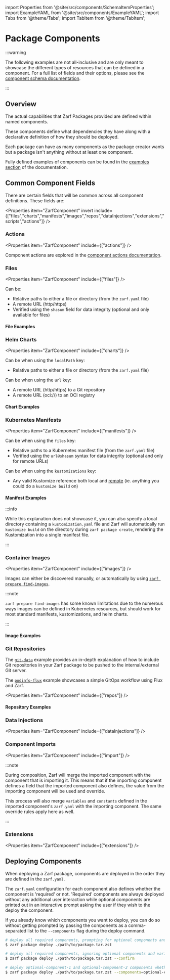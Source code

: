 import Properties from '@site/src/components/SchemaItemProperties';
import ExampleYAML from '@site/src/components/ExampleYAML';
import Tabs from '@theme/Tabs';
import TabItem from '@theme/TabItem';

# Package Components

:::warning

The following examples are not all-inclusive and are only meant to showcase the different types of resources that can be defined in a component. For a full list of fields and their options, please see the [component schema documentation](4-zarf-schema.md#components).

:::

## Overview

The actual capabilities that Zarf Packages provided are defined within named components.

These components define what dependencies they have along with a declarative definition of how they should be deployed.

Each package can have as many components as the package creator wants but a package isn't anything without at least one component.

Fully defined examples of components can be found in the [examples section](/examples/) of the documentation.

## Common Component Fields

There are certain fields that will be common across all component definitions. These fields are:

<Properties item="ZarfComponent" invert include={["files","charts","manifests","images","repos","dataInjections","extensions","scripts","actions"]} />

### Actions

<Properties item="ZarfComponent" include={["actions"]} />

Component actions are explored in the [component actions documentation](6-component-actions.md).

### Files

<Properties item="ZarfComponent" include={["files"]} />

Can be:

- Relative paths to either a file or directory (from the `zarf.yaml` file)
- A remote URL (http/https)
- Verified using the `shasum` field for data integrity (optional and only available for files)

#### File Examples

<Tabs queryString="file-examples">
<TabItem value="Local and Remote">
<ExampleYAML example="terraform" component="download-terraform" />
</TabItem>
<TabItem value="Remote with SHA sums">
<ExampleYAML example="distros/k3s" component="k3s" showLink={false} />
</TabItem>
</Tabs>

### Helm Charts

<Properties item="ZarfComponent" include={["charts"]} />

Can be when using the `localPath` key:

- Relative paths to either a file or directory (from the `zarf.yaml` file)

Can be when using the `url` key:

- A remote URL (http/https) to a Git repository
- A remote URL (oci://) to an OCI registry

#### Chart Examples

<Tabs queryString="chart-examples">
<TabItem value="localPath">
<ExampleYAML example="helm-local-chart" component="demo-helm-local-chart" />
</TabItem>
<TabItem value="URL (git)">
<ExampleYAML example="helm-git-chart" component="demo-helm-git-chart" />
</TabItem>
<TabItem value="URL (oci)">
<ExampleYAML example="helm-oci-chart" component="helm-oci-chart" />
</TabItem>
</Tabs>

### Kubernetes Manifests

<Properties item="ZarfComponent" include={["manifests"]} />

Can be when using the `files` key:

- Relative paths to a Kubernetes manifest file (from the `zarf.yaml` file)
- Verified using the `url@shasum` syntax for data integrity (optional and only for remote URLs)

Can be when using the `kustomizations` key:

- Any valid Kustomize reference both local and [remote](https://github.com/kubernetes-sigs/kustomize/blob/master/examples/remoteBuild.md) (ie. anything you could do a `kustomize build` on)

#### Manifest Examples

<Tabs queryString="manifest-examples">
<TabItem value="Local">

:::info

While this explanation does not showcase it, you can also specify a local directory containing a `kustomization.yaml` file and Zarf will automatically run `kustomize build` on the directory during `zarf package create`, rendering the Kustomization into a single manifest file.

:::

<ExampleYAML example="dos-games" component="baseline" />
</TabItem>
<TabItem value="Remote">
<ExampleYAML example="remote-manifests" component="remote-manifests-and-kustomizations" />
</TabItem>
</Tabs>

### Container Images

<Properties item="ZarfComponent" include={["images"]} />

Images can either be discovered manually, or automatically by using [`zarf prepare find-images`](../2-the-zarf-cli/100-cli-commands/zarf_prepare_find-images.md).

:::note

`zarf prepare find-images` has some known limitations due to the numerous ways images can be defined in Kubernetes resources, but should work for most standard manifests, kustomizations, and helm charts.

:::

#### Image Examples

<ExampleYAML example="podinfo-flux" component="flux" />

### Git Repositories

The [`git-data`](/examples/git-data/) example provides an in-depth explanation of how to include Git repositories in your Zarf package to be pushed to the internal/external Git server.

The [`podinfo-flux`](/examples/podinfo-flux/) example showcases a simple GitOps workflow using Flux and Zarf.

<Properties item="ZarfComponent" include={["repos"]} />

#### Repository Examples

<Tabs queryString="git-repo-examples">
<TabItem value="Full Mirror">
<ExampleYAML example="git-data" component="full-repo" />
</TabItem>
<TabItem value="Specific Tag">
<ExampleYAML example="git-data" component="specific-tag" />
</TabItem>
<TabItem value="Specific Branch">
<ExampleYAML example="git-data" component="specific-branch" />
</TabItem>
<TabItem value="Specific Hash">
<ExampleYAML example="git-data" component="specific-hash" />
</TabItem>
</Tabs>

### Data Injections

<Properties item="ZarfComponent" include={["dataInjections"]} />

<ExampleYAML example="data-injection" component="with-init-container" />

### Component Imports

<Properties item="ZarfComponent" include={["import"]} />

<Tabs queryString="import-examples">
<TabItem value="Path">
<ExampleYAML example="composable-packages" component="games" />
</TabItem>
<TabItem value="OCI">
<ExampleYAML example="composable-packages" component="chart-via-oci" />
</TabItem>
</Tabs>

:::note

During composition, Zarf will merge the imported component with the component that is importing it. This means that if the importing component defines a field that the imported component also defines, the value from the importing component will be used and override.

This process will also merge `variables` and `constants` defined in the imported component's `zarf.yaml` with the importing component. The same override rules apply here as well.

:::

### Extensions

<Properties item="ZarfComponent" include={["extensions"]} />

<ExampleYAML example="big-bang" component="bigbang" />

## Deploying Components

When deploying a Zarf package, components are deployed in the order they are defined in the `zarf.yaml`.

The `zarf.yaml` configuration for each component also defines whether the component is 'required' or not. 'Required' components are always deployed without any additional user interaction while optional components are printed out in an interactive prompt asking the user if they wish to the deploy the component.

If you already know which components you want to deploy, you can do so without getting prompted by passing the components as a comma-separated list to the `--components` flag during the deploy command.

```bash
# deploy all required components, prompting for optional components and variables
$ zarf package deploy ./path/to/package.tar.zst

# deploy all required components, ignoring optional components and variable prompts
$ zarf package deploy ./path/to/package.tar.zst --confirm

# deploy optional-component-1 and optional-component-2 components whether they are required or not
$ zarf package deploy ./path/to/package.tar.zst --components=optional-component-1,optional-component-2
```
